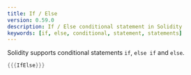 ```yaml
---
title: If / Else
version: 0.59.0
description: If / Else conditional statement in Solidity
keywords: [if, else, conditional, statement, statements]
---
```


Solidity supports conditional statements `if`, `else if` and `else`.

```rust
{{{IfElse}}}
```
